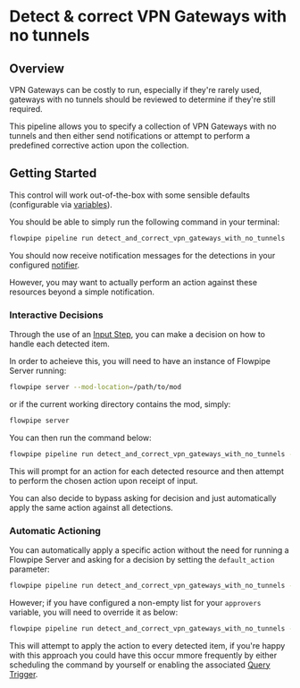 # Detect & correct VPN Gateways with no tunnels

## Overview

VPN Gateways can be costly to run, especially if they're rarely used, gateways with no tunnels should be reviewed to determine if they're still required.

This pipeline allows you to specify a collection of VPN Gateways with no tunnels and then either send notifications or attempt to perform a predefined corrective action upon the collection.

## Getting Started

This control will work out-of-the-box with some sensible defaults (configurable via [variables](https://flowpipe.io/docs/build/mod-variables)).

You should be able to simply run the following command in your terminal:
```sh
flowpipe pipeline run detect_and_correct_vpn_gateways_with_no_tunnels
```

You should now receive notification messages for the detections in your configured [notifier](https://flowpipe.io/docs/reference/config-files/notifier).

However, you may want to actually perform an action against these resources beyond a simple notification.

### Interactive Decisions

Through the use of an [Input Step](https://flowpipe.io/docs/build/input), you can make a decision on how to handle each detected item.

In order to acheieve this, you will need to have an instance of Flowpipe Server running:
```sh
flowpipe server --mod-location=/path/to/mod
```
or if the current working directory contains the mod, simply:
```sh
flowpipe server
```

You can then run the command below:
```sh
flowpipe pipeline run detect_and_correct_vpn_gateways_with_no_tunnels --host local --arg='approvers=["default"]'
```

This will prompt for an action for each detected resource and then attempt to perform the chosen action upon receipt of input.

You can also decide to bypass asking for decision and just automatically apply the same action against all detections.

### Automatic Actioning

You can automatically apply a specific action without the need for running a Flowpipe Server and asking for a decision by setting the `default_action` parameter:
```sh
flowpipe pipeline run detect_and_correct_vpn_gateways_with_no_tunnels --arg='default_action="delete_vpn_gateway"'
```

However; if you have configured a non-empty list for your `approvers` variable, you will need to override it as below:
```sh
flowpipe pipeline run detect_and_correct_vpn_gateways_with_no_tunnels --arg='approvers=[]' --arg='default_action="delete_vpn_gateway"'
```

This will attempt to apply the action to every detected item, if you're happy with this approach you could have this occur mmore frequently by either scheduling the command by yourself or enabling the associated [Query Trigger](https://hub.flowpipe.io/mods/turbot/gcp_thrifty/triggers/gcp_thrifty.trigger.query.detect_and_correct_vpn_gateways_with_no_tunnels).
